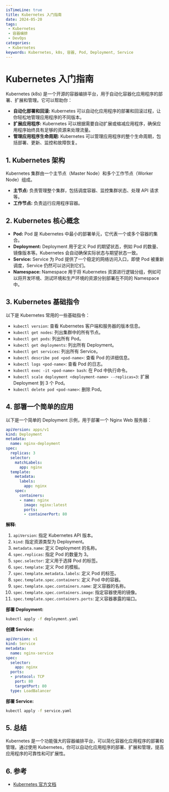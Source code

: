 ```yaml
---
isTimeLine: true
title: Kubernetes 入门指南
date: 2024-05-20
tags:
 - Kubernetes
 - 容器编排
 - DevOps
categories:
 - Kubernetes
keywords: Kubernetes, k8s, 容器, Pod, Deployment, Service
---
```


# Kubernetes 入门指南

Kubernetes (k8s) 是一个开源的容器编排平台，用于自动化容器化应用程序的部署、扩展和管理。它可以帮助你：

* **自动化部署和回滚:** Kubernetes 可以自动化应用程序的部署和回滚过程，让你轻松地管理应用程序的不同版本。
* **扩展应用程序:** Kubernetes 可以根据需要自动扩展或缩减应用程序，确保应用程序始终具有足够的资源来处理流量。
* **管理应用程序生命周期:** Kubernetes 可以管理应用程序的整个生命周期，包括部署、更新、监控和故障恢复。

## 1. Kubernetes 架构

Kubernetes 集群由一个主节点（Master Node）和多个工作节点（Worker Node）组成。

* **主节点:** 负责管理整个集群，包括调度容器、监控集群状态、处理 API 请求等。
* **工作节点:** 负责运行应用程序容器。

## 2. Kubernetes 核心概念

* **Pod:** Pod 是 Kubernetes 中最小的部署单元，它代表一个或多个容器的集合。
* **Deployment:** Deployment 用于定义 Pod 的期望状态，例如 Pod 的数量、镜像版本等。Kubernetes 会自动确保实际状态与期望状态一致。
* **Service:** Service 为 Pod 提供了一个稳定的网络访问入口，即使 Pod 被重新调度，Service 仍然可以访问到它们。
* **Namespace:** Namespace 用于将 Kubernetes 资源进行逻辑分组，例如可以将开发环境、测试环境和生产环境的资源分别部署在不同的 Namespace 中。

## 3. Kubernetes 基础指令

以下是 Kubernetes 常用的一些基础指令：

* `kubectl version`: 查看 Kubernetes 客户端和服务器的版本信息。
* `kubectl get nodes`: 列出集群中的所有节点。
* `kubectl get pods`: 列出所有 Pod。
* `kubectl get deployments`: 列出所有 Deployment。
* `kubectl get services`: 列出所有 Service。
* `kubectl describe pod <pod-name>`: 查看 Pod 的详细信息。
* `kubectl logs <pod-name>`: 查看 Pod 的日志。
* `kubectl exec -it <pod-name> bash`: 在 Pod 中执行命令。
* `kubectl scale deployment <deployment-name> --replicas=3`: 扩展 Deployment 到 3 个 Pod。
* `kubectl delete pod <pod-name>`: 删除 Pod。

## 4. 部署一个简单的应用

以下是一个简单的 Deployment 示例，用于部署一个 Nginx Web 服务器：

```yaml
apiVersion: apps/v1
kind: Deployment
metadata:
  name: nginx-deployment
spec:
  replicas: 3
  selector:
    matchLabels:
      app: nginx
  template:
    metadata:
      labels:
        app: nginx
    spec:
      containers:
      - name: nginx
        image: nginx:latest
        ports:
        - containerPort: 80
```

**解释:**

1. `apiVersion`: 指定 Kubernetes API 版本。
2. `kind`: 指定资源类型为 Deployment。
3. `metadata.name`: 定义 Deployment 的名称。
4. `spec.replicas`: 指定 Pod 的数量为 3。
5. `spec.selector`: 定义用于选择 Pod 的标签。
6. `spec.template`: 定义 Pod 的模板。
7. `spec.template.metadata.labels`: 定义 Pod 的标签。
8. `spec.template.spec.containers`: 定义 Pod 中的容器。
9. `spec.template.spec.containers.name`: 定义容器的名称。
10. `spec.template.spec.containers.image`: 指定容器使用的镜像。
11. `spec.template.spec.containers.ports`: 定义容器暴露的端口。

**部署 Deployment:**

```bash
kubectl apply -f deployment.yaml
```

**创建 Service:**

```yaml
apiVersion: v1
kind: Service
metadata:
  name: nginx-service
spec:
  selector:
    app: nginx
  ports:
  - protocol: TCP
    port: 80
    targetPort: 80
  type: LoadBalancer
```

**部署 Service:**

```bash
kubectl apply -f service.yaml
```

## 5. 总结

Kubernetes 是一个功能强大的容器编排平台，可以简化容器化应用程序的部署和管理。通过使用 Kubernetes，你可以自动化应用程序的部署、扩展和管理，提高应用程序的可靠性和可扩展性。

## 6. 参考

* [Kubernetes 官方文档](https://kubernetes.io/docs/)
